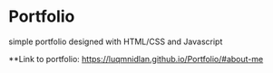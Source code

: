 # Portfolio
simple portfolio designed with HTML/CSS and Javascript

**Link to portfolio: https://luqmnidlan.github.io/Portfolio/#about-me
